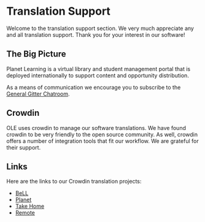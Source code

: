 # Translation Support	

Welcome to the translation support section. We very much appreciate any and all translation support. Thank you for your interest in our software!

## The Big Picture

Planet Learning is a virtual library and student management portal that is deployed internationally to support content and opportunity distribution.

As a means of communication we encourage you to subscribe to the [General Gitter Chatroom](https://gitter.im/open-learning-exchange/chat).

## Crowdin

OLE uses crowdin to manage our software translations. We have found crowdin to be very friendly to the open source community. As well, crowdin offers a number of integration tools that fit our workflow. We are grateful for their support. 

## Links

Here are the links to our Crowdin translation projects:
* [BeLL](https://crowdin.com/project/open-learning-exchange/invite)
* [Planet](https://crowdin.com/project/ole-planet/invite)
* [Take Home](https://crowdin.com/project/take-home/invite)
* [Remote](https://crowdin.com/project/treehousesremote/invite)
